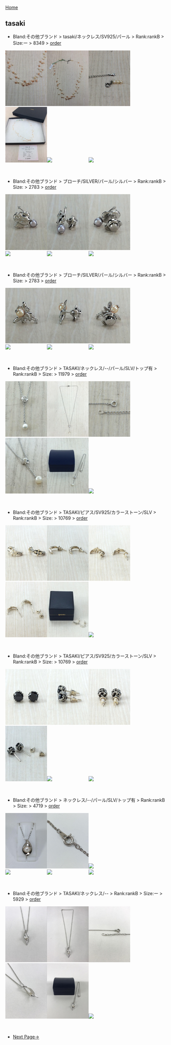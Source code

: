 [Home](../readme.md) 

## tasaki

* Bland:その他ブランド > tasaki/ネックレス/SV925/パール > Rank:rankB > Size:ー > 8349 > [order](https://github.com/kuroei/buyer/issues/new?title=2319770333583&body=tasaki%2F%E3%83%8D%E3%83%83%E3%82%AF%E3%83%AC%E3%82%B9%2FSV925%2F%E3%83%91%E3%83%BC%E3%83%AB+8349&labels=s)

<img style="display:inline-block;" src="./pic/%E6%9C%8D%E9%A3%BE%E9%9B%91%E8%B2%A8%E4%BB%96/%E3%82%A2%E3%82%AF%E3%82%BB%E3%82%B5%E3%83%AA%E3%83%BC/%E3%81%9D%E3%81%AE%E4%BB%96%E3%83%96%E3%83%A9%E3%83%B3%E3%83%89/2319770333583/1.jpg" width=130 /><img style="display:inline-block;" src="./pic/%E6%9C%8D%E9%A3%BE%E9%9B%91%E8%B2%A8%E4%BB%96/%E3%82%A2%E3%82%AF%E3%82%BB%E3%82%B5%E3%83%AA%E3%83%BC/%E3%81%9D%E3%81%AE%E4%BB%96%E3%83%96%E3%83%A9%E3%83%B3%E3%83%89/2319770333583/2.jpg" width=130 /><img style="display:inline-block;" src="./pic/%E6%9C%8D%E9%A3%BE%E9%9B%91%E8%B2%A8%E4%BB%96/%E3%82%A2%E3%82%AF%E3%82%BB%E3%82%B5%E3%83%AA%E3%83%BC/%E3%81%9D%E3%81%AE%E4%BB%96%E3%83%96%E3%83%A9%E3%83%B3%E3%83%89/2319770333583/3.jpg" width=130 /><img style="display:inline-block;" src="./pic/%E6%9C%8D%E9%A3%BE%E9%9B%91%E8%B2%A8%E4%BB%96/%E3%82%A2%E3%82%AF%E3%82%BB%E3%82%B5%E3%83%AA%E3%83%BC/%E3%81%9D%E3%81%AE%E4%BB%96%E3%83%96%E3%83%A9%E3%83%B3%E3%83%89/2319770333583/4.jpg" width=130 /><img style="display:inline-block;" src="./pic/%E6%9C%8D%E9%A3%BE%E9%9B%91%E8%B2%A8%E4%BB%96/%E3%82%A2%E3%82%AF%E3%82%BB%E3%82%B5%E3%83%AA%E3%83%BC/%E3%81%9D%E3%81%AE%E4%BB%96%E3%83%96%E3%83%A9%E3%83%B3%E3%83%89/2319770333583/5.jpg" width=130 /><img style="display:inline-block;" src="./pic/%E6%9C%8D%E9%A3%BE%E9%9B%91%E8%B2%A8%E4%BB%96/%E3%82%A2%E3%82%AF%E3%82%BB%E3%82%B5%E3%83%AA%E3%83%BC/%E3%81%9D%E3%81%AE%E4%BB%96%E3%83%96%E3%83%A9%E3%83%B3%E3%83%89/2319770333583/6.jpg" width=130 />

<br>

* Bland:その他ブランド > ブローチ/SILVER/パール/シルバー > Rank:rankB > Size: > 2783 > [order](https://github.com/kuroei/buyer/issues/new?title=2334920101072&body=%E3%83%96%E3%83%AD%E3%83%BC%E3%83%81%2FSILVER%2F%E3%83%91%E3%83%BC%E3%83%AB%2F%E3%82%B7%E3%83%AB%E3%83%90%E3%83%BC+2783&labels=s)

<img style="display:inline-block;" src="./pic/%E6%9C%8D%E9%A3%BE%E9%9B%91%E8%B2%A8%E4%BB%96/%E3%82%A2%E3%82%AF%E3%82%BB%E3%82%B5%E3%83%AA%E3%83%BC/%E3%81%9D%E3%81%AE%E4%BB%96%E3%83%96%E3%83%A9%E3%83%B3%E3%83%89/2334920101072/1.jpg" width=130 /><img style="display:inline-block;" src="./pic/%E6%9C%8D%E9%A3%BE%E9%9B%91%E8%B2%A8%E4%BB%96/%E3%82%A2%E3%82%AF%E3%82%BB%E3%82%B5%E3%83%AA%E3%83%BC/%E3%81%9D%E3%81%AE%E4%BB%96%E3%83%96%E3%83%A9%E3%83%B3%E3%83%89/2334920101072/2.jpg" width=130 /><img style="display:inline-block;" src="./pic/%E6%9C%8D%E9%A3%BE%E9%9B%91%E8%B2%A8%E4%BB%96/%E3%82%A2%E3%82%AF%E3%82%BB%E3%82%B5%E3%83%AA%E3%83%BC/%E3%81%9D%E3%81%AE%E4%BB%96%E3%83%96%E3%83%A9%E3%83%B3%E3%83%89/2334920101072/3.jpg" width=130 /><img style="display:inline-block;" src="./pic/%E6%9C%8D%E9%A3%BE%E9%9B%91%E8%B2%A8%E4%BB%96/%E3%82%A2%E3%82%AF%E3%82%BB%E3%82%B5%E3%83%AA%E3%83%BC/%E3%81%9D%E3%81%AE%E4%BB%96%E3%83%96%E3%83%A9%E3%83%B3%E3%83%89/2334920101072/4.jpg" width=130 /><img style="display:inline-block;" src="./pic/%E6%9C%8D%E9%A3%BE%E9%9B%91%E8%B2%A8%E4%BB%96/%E3%82%A2%E3%82%AF%E3%82%BB%E3%82%B5%E3%83%AA%E3%83%BC/%E3%81%9D%E3%81%AE%E4%BB%96%E3%83%96%E3%83%A9%E3%83%B3%E3%83%89/2334920101072/5.jpg" width=130 /><img style="display:inline-block;" src="./pic/%E6%9C%8D%E9%A3%BE%E9%9B%91%E8%B2%A8%E4%BB%96/%E3%82%A2%E3%82%AF%E3%82%BB%E3%82%B5%E3%83%AA%E3%83%BC/%E3%81%9D%E3%81%AE%E4%BB%96%E3%83%96%E3%83%A9%E3%83%B3%E3%83%89/2334920101072/6.jpg" width=130 />

<br>

* Bland:その他ブランド > ブローチ/SILVER/パール/シルバー > Rank:rankB > Size: > 2783 > [order](https://github.com/kuroei/buyer/issues/new?title=2334920101096&body=%E3%83%96%E3%83%AD%E3%83%BC%E3%83%81%2FSILVER%2F%E3%83%91%E3%83%BC%E3%83%AB%2F%E3%82%B7%E3%83%AB%E3%83%90%E3%83%BC+2783&labels=s)

<img style="display:inline-block;" src="./pic/%E6%9C%8D%E9%A3%BE%E9%9B%91%E8%B2%A8%E4%BB%96/%E3%82%A2%E3%82%AF%E3%82%BB%E3%82%B5%E3%83%AA%E3%83%BC/%E3%81%9D%E3%81%AE%E4%BB%96%E3%83%96%E3%83%A9%E3%83%B3%E3%83%89/2334920101096/1.jpg" width=130 /><img style="display:inline-block;" src="./pic/%E6%9C%8D%E9%A3%BE%E9%9B%91%E8%B2%A8%E4%BB%96/%E3%82%A2%E3%82%AF%E3%82%BB%E3%82%B5%E3%83%AA%E3%83%BC/%E3%81%9D%E3%81%AE%E4%BB%96%E3%83%96%E3%83%A9%E3%83%B3%E3%83%89/2334920101096/2.jpg" width=130 /><img style="display:inline-block;" src="./pic/%E6%9C%8D%E9%A3%BE%E9%9B%91%E8%B2%A8%E4%BB%96/%E3%82%A2%E3%82%AF%E3%82%BB%E3%82%B5%E3%83%AA%E3%83%BC/%E3%81%9D%E3%81%AE%E4%BB%96%E3%83%96%E3%83%A9%E3%83%B3%E3%83%89/2334920101096/3.jpg" width=130 /><img style="display:inline-block;" src="./pic/%E6%9C%8D%E9%A3%BE%E9%9B%91%E8%B2%A8%E4%BB%96/%E3%82%A2%E3%82%AF%E3%82%BB%E3%82%B5%E3%83%AA%E3%83%BC/%E3%81%9D%E3%81%AE%E4%BB%96%E3%83%96%E3%83%A9%E3%83%B3%E3%83%89/2334920101096/4.jpg" width=130 /><img style="display:inline-block;" src="./pic/%E6%9C%8D%E9%A3%BE%E9%9B%91%E8%B2%A8%E4%BB%96/%E3%82%A2%E3%82%AF%E3%82%BB%E3%82%B5%E3%83%AA%E3%83%BC/%E3%81%9D%E3%81%AE%E4%BB%96%E3%83%96%E3%83%A9%E3%83%B3%E3%83%89/2334920101096/5.jpg" width=130 /><img style="display:inline-block;" src="./pic/%E6%9C%8D%E9%A3%BE%E9%9B%91%E8%B2%A8%E4%BB%96/%E3%82%A2%E3%82%AF%E3%82%BB%E3%82%B5%E3%83%AA%E3%83%BC/%E3%81%9D%E3%81%AE%E4%BB%96%E3%83%96%E3%83%A9%E3%83%B3%E3%83%89/2334920101096/6.jpg" width=130 />

<br>

* Bland:その他ブランド > TASAKI/ネックレス/--/パール/SLV/トップ有 > Rank:rankB > Size: > 11979 > [order](https://github.com/kuroei/buyer/issues/new?title=2334140108677&body=TASAKI%2F%E3%83%8D%E3%83%83%E3%82%AF%E3%83%AC%E3%82%B9%2F--%2F%E3%83%91%E3%83%BC%E3%83%AB%2FSLV%2F%E3%83%88%E3%83%83%E3%83%97%E6%9C%89+11979&labels=s)

<img style="display:inline-block;" src="./pic/%E6%9C%8D%E9%A3%BE%E9%9B%91%E8%B2%A8%E4%BB%96/%E3%82%A2%E3%82%AF%E3%82%BB%E3%82%B5%E3%83%AA%E3%83%BC/%E3%81%9D%E3%81%AE%E4%BB%96%E3%83%96%E3%83%A9%E3%83%B3%E3%83%89/2334140108677/1.jpg" width=130 /><img style="display:inline-block;" src="./pic/%E6%9C%8D%E9%A3%BE%E9%9B%91%E8%B2%A8%E4%BB%96/%E3%82%A2%E3%82%AF%E3%82%BB%E3%82%B5%E3%83%AA%E3%83%BC/%E3%81%9D%E3%81%AE%E4%BB%96%E3%83%96%E3%83%A9%E3%83%B3%E3%83%89/2334140108677/2.jpg" width=130 /><img style="display:inline-block;" src="./pic/%E6%9C%8D%E9%A3%BE%E9%9B%91%E8%B2%A8%E4%BB%96/%E3%82%A2%E3%82%AF%E3%82%BB%E3%82%B5%E3%83%AA%E3%83%BC/%E3%81%9D%E3%81%AE%E4%BB%96%E3%83%96%E3%83%A9%E3%83%B3%E3%83%89/2334140108677/3.jpg" width=130 /><img style="display:inline-block;" src="./pic/%E6%9C%8D%E9%A3%BE%E9%9B%91%E8%B2%A8%E4%BB%96/%E3%82%A2%E3%82%AF%E3%82%BB%E3%82%B5%E3%83%AA%E3%83%BC/%E3%81%9D%E3%81%AE%E4%BB%96%E3%83%96%E3%83%A9%E3%83%B3%E3%83%89/2334140108677/4.jpg" width=130 /><img style="display:inline-block;" src="./pic/%E6%9C%8D%E9%A3%BE%E9%9B%91%E8%B2%A8%E4%BB%96/%E3%82%A2%E3%82%AF%E3%82%BB%E3%82%B5%E3%83%AA%E3%83%BC/%E3%81%9D%E3%81%AE%E4%BB%96%E3%83%96%E3%83%A9%E3%83%B3%E3%83%89/2334140108677/5.jpg" width=130 /><img style="display:inline-block;" src="./pic/%E6%9C%8D%E9%A3%BE%E9%9B%91%E8%B2%A8%E4%BB%96/%E3%82%A2%E3%82%AF%E3%82%BB%E3%82%B5%E3%83%AA%E3%83%BC/%E3%81%9D%E3%81%AE%E4%BB%96%E3%83%96%E3%83%A9%E3%83%B3%E3%83%89/2334140108677/6.jpg" width=130 />

<br>

* Bland:その他ブランド > TASAKI/ピアス/SV925/カラーストーン/SLV > Rank:rankB > Size: > 10769 > [order](https://github.com/kuroei/buyer/issues/new?title=2337970098446&body=TASAKI%2F%E3%83%94%E3%82%A2%E3%82%B9%2FSV925%2F%E3%82%AB%E3%83%A9%E3%83%BC%E3%82%B9%E3%83%88%E3%83%BC%E3%83%B3%2FSLV+10769&labels=s)

<img style="display:inline-block;" src="./pic/%E6%9C%8D%E9%A3%BE%E9%9B%91%E8%B2%A8%E4%BB%96/%E3%82%A2%E3%82%AF%E3%82%BB%E3%82%B5%E3%83%AA%E3%83%BC/%E3%81%9D%E3%81%AE%E4%BB%96%E3%83%96%E3%83%A9%E3%83%B3%E3%83%89/2337970098446/1.jpg" width=130 /><img style="display:inline-block;" src="./pic/%E6%9C%8D%E9%A3%BE%E9%9B%91%E8%B2%A8%E4%BB%96/%E3%82%A2%E3%82%AF%E3%82%BB%E3%82%B5%E3%83%AA%E3%83%BC/%E3%81%9D%E3%81%AE%E4%BB%96%E3%83%96%E3%83%A9%E3%83%B3%E3%83%89/2337970098446/2.jpg" width=130 /><img style="display:inline-block;" src="./pic/%E6%9C%8D%E9%A3%BE%E9%9B%91%E8%B2%A8%E4%BB%96/%E3%82%A2%E3%82%AF%E3%82%BB%E3%82%B5%E3%83%AA%E3%83%BC/%E3%81%9D%E3%81%AE%E4%BB%96%E3%83%96%E3%83%A9%E3%83%B3%E3%83%89/2337970098446/3.jpg" width=130 /><img style="display:inline-block;" src="./pic/%E6%9C%8D%E9%A3%BE%E9%9B%91%E8%B2%A8%E4%BB%96/%E3%82%A2%E3%82%AF%E3%82%BB%E3%82%B5%E3%83%AA%E3%83%BC/%E3%81%9D%E3%81%AE%E4%BB%96%E3%83%96%E3%83%A9%E3%83%B3%E3%83%89/2337970098446/4.jpg" width=130 /><img style="display:inline-block;" src="./pic/%E6%9C%8D%E9%A3%BE%E9%9B%91%E8%B2%A8%E4%BB%96/%E3%82%A2%E3%82%AF%E3%82%BB%E3%82%B5%E3%83%AA%E3%83%BC/%E3%81%9D%E3%81%AE%E4%BB%96%E3%83%96%E3%83%A9%E3%83%B3%E3%83%89/2337970098446/5.jpg" width=130 /><img style="display:inline-block;" src="./pic/%E6%9C%8D%E9%A3%BE%E9%9B%91%E8%B2%A8%E4%BB%96/%E3%82%A2%E3%82%AF%E3%82%BB%E3%82%B5%E3%83%AA%E3%83%BC/%E3%81%9D%E3%81%AE%E4%BB%96%E3%83%96%E3%83%A9%E3%83%B3%E3%83%89/2337970098446/6.jpg" width=130 />

<br>

* Bland:その他ブランド > TASAKI/ピアス/SV925/カラーストーン/SLV > Rank:rankB > Size: > 10769 > [order](https://github.com/kuroei/buyer/issues/new?title=2337970098439&body=TASAKI%2F%E3%83%94%E3%82%A2%E3%82%B9%2FSV925%2F%E3%82%AB%E3%83%A9%E3%83%BC%E3%82%B9%E3%83%88%E3%83%BC%E3%83%B3%2FSLV+10769&labels=s)

<img style="display:inline-block;" src="./pic/%E6%9C%8D%E9%A3%BE%E9%9B%91%E8%B2%A8%E4%BB%96/%E3%82%A2%E3%82%AF%E3%82%BB%E3%82%B5%E3%83%AA%E3%83%BC/%E3%81%9D%E3%81%AE%E4%BB%96%E3%83%96%E3%83%A9%E3%83%B3%E3%83%89/2337970098439/1.jpg" width=130 /><img style="display:inline-block;" src="./pic/%E6%9C%8D%E9%A3%BE%E9%9B%91%E8%B2%A8%E4%BB%96/%E3%82%A2%E3%82%AF%E3%82%BB%E3%82%B5%E3%83%AA%E3%83%BC/%E3%81%9D%E3%81%AE%E4%BB%96%E3%83%96%E3%83%A9%E3%83%B3%E3%83%89/2337970098439/2.jpg" width=130 /><img style="display:inline-block;" src="./pic/%E6%9C%8D%E9%A3%BE%E9%9B%91%E8%B2%A8%E4%BB%96/%E3%82%A2%E3%82%AF%E3%82%BB%E3%82%B5%E3%83%AA%E3%83%BC/%E3%81%9D%E3%81%AE%E4%BB%96%E3%83%96%E3%83%A9%E3%83%B3%E3%83%89/2337970098439/3.jpg" width=130 /><img style="display:inline-block;" src="./pic/%E6%9C%8D%E9%A3%BE%E9%9B%91%E8%B2%A8%E4%BB%96/%E3%82%A2%E3%82%AF%E3%82%BB%E3%82%B5%E3%83%AA%E3%83%BC/%E3%81%9D%E3%81%AE%E4%BB%96%E3%83%96%E3%83%A9%E3%83%B3%E3%83%89/2337970098439/4.jpg" width=130 /><img style="display:inline-block;" src="./pic/%E6%9C%8D%E9%A3%BE%E9%9B%91%E8%B2%A8%E4%BB%96/%E3%82%A2%E3%82%AF%E3%82%BB%E3%82%B5%E3%83%AA%E3%83%BC/%E3%81%9D%E3%81%AE%E4%BB%96%E3%83%96%E3%83%A9%E3%83%B3%E3%83%89/2337970098439/5.jpg" width=130 /><img style="display:inline-block;" src="./pic/%E6%9C%8D%E9%A3%BE%E9%9B%91%E8%B2%A8%E4%BB%96/%E3%82%A2%E3%82%AF%E3%82%BB%E3%82%B5%E3%83%AA%E3%83%BC/%E3%81%9D%E3%81%AE%E4%BB%96%E3%83%96%E3%83%A9%E3%83%B3%E3%83%89/2337970098439/6.jpg" width=130 />

<br>

* Bland:その他ブランド > ネックレス/--/パール/SLV/トップ有 > Rank:rankB > Size: > 4719 > [order](https://github.com/kuroei/buyer/issues/new?title=2334920223408&body=%E3%83%8D%E3%83%83%E3%82%AF%E3%83%AC%E3%82%B9%2F--%2F%E3%83%91%E3%83%BC%E3%83%AB%2FSLV%2F%E3%83%88%E3%83%83%E3%83%97%E6%9C%89+4719&labels=s)

<img style="display:inline-block;" src="./pic/%E6%9C%8D%E9%A3%BE%E9%9B%91%E8%B2%A8%E4%BB%96/%E3%82%A2%E3%82%AF%E3%82%BB%E3%82%B5%E3%83%AA%E3%83%BC/%E3%81%9D%E3%81%AE%E4%BB%96%E3%83%96%E3%83%A9%E3%83%B3%E3%83%89/2334920223408/1.jpg" width=130 /><img style="display:inline-block;" src="./pic/%E6%9C%8D%E9%A3%BE%E9%9B%91%E8%B2%A8%E4%BB%96/%E3%82%A2%E3%82%AF%E3%82%BB%E3%82%B5%E3%83%AA%E3%83%BC/%E3%81%9D%E3%81%AE%E4%BB%96%E3%83%96%E3%83%A9%E3%83%B3%E3%83%89/2334920223408/2.jpg" width=130 /><img style="display:inline-block;" src="./pic/%E6%9C%8D%E9%A3%BE%E9%9B%91%E8%B2%A8%E4%BB%96/%E3%82%A2%E3%82%AF%E3%82%BB%E3%82%B5%E3%83%AA%E3%83%BC/%E3%81%9D%E3%81%AE%E4%BB%96%E3%83%96%E3%83%A9%E3%83%B3%E3%83%89/2334920223408/3.jpg" width=130 /><img style="display:inline-block;" src="./pic/%E6%9C%8D%E9%A3%BE%E9%9B%91%E8%B2%A8%E4%BB%96/%E3%82%A2%E3%82%AF%E3%82%BB%E3%82%B5%E3%83%AA%E3%83%BC/%E3%81%9D%E3%81%AE%E4%BB%96%E3%83%96%E3%83%A9%E3%83%B3%E3%83%89/2334920223408/4.jpg" width=130 /><img style="display:inline-block;" src="./pic/%E6%9C%8D%E9%A3%BE%E9%9B%91%E8%B2%A8%E4%BB%96/%E3%82%A2%E3%82%AF%E3%82%BB%E3%82%B5%E3%83%AA%E3%83%BC/%E3%81%9D%E3%81%AE%E4%BB%96%E3%83%96%E3%83%A9%E3%83%B3%E3%83%89/2334920223408/5.jpg" width=130 /><img style="display:inline-block;" src="./pic/%E6%9C%8D%E9%A3%BE%E9%9B%91%E8%B2%A8%E4%BB%96/%E3%82%A2%E3%82%AF%E3%82%BB%E3%82%B5%E3%83%AA%E3%83%BC/%E3%81%9D%E3%81%AE%E4%BB%96%E3%83%96%E3%83%A9%E3%83%B3%E3%83%89/2334920223408/6.jpg" width=130 />

<br>

* Bland:その他ブランド > TASAKI/ネックレス/-- > Rank:rankB > Size:ー > 5929 > [order](https://github.com/kuroei/buyer/issues/new?title=2329980544815&body=TASAKI%2F%E3%83%8D%E3%83%83%E3%82%AF%E3%83%AC%E3%82%B9%2F--+5929&labels=s)

<img style="display:inline-block;" src="./pic/%E6%9C%8D%E9%A3%BE%E9%9B%91%E8%B2%A8%E4%BB%96/%E3%82%A2%E3%82%AF%E3%82%BB%E3%82%B5%E3%83%AA%E3%83%BC/%E3%81%9D%E3%81%AE%E4%BB%96%E3%83%96%E3%83%A9%E3%83%B3%E3%83%89/2329980544815/1.jpg" width=130 /><img style="display:inline-block;" src="./pic/%E6%9C%8D%E9%A3%BE%E9%9B%91%E8%B2%A8%E4%BB%96/%E3%82%A2%E3%82%AF%E3%82%BB%E3%82%B5%E3%83%AA%E3%83%BC/%E3%81%9D%E3%81%AE%E4%BB%96%E3%83%96%E3%83%A9%E3%83%B3%E3%83%89/2329980544815/2.jpg" width=130 /><img style="display:inline-block;" src="./pic/%E6%9C%8D%E9%A3%BE%E9%9B%91%E8%B2%A8%E4%BB%96/%E3%82%A2%E3%82%AF%E3%82%BB%E3%82%B5%E3%83%AA%E3%83%BC/%E3%81%9D%E3%81%AE%E4%BB%96%E3%83%96%E3%83%A9%E3%83%B3%E3%83%89/2329980544815/3.jpg" width=130 /><img style="display:inline-block;" src="./pic/%E6%9C%8D%E9%A3%BE%E9%9B%91%E8%B2%A8%E4%BB%96/%E3%82%A2%E3%82%AF%E3%82%BB%E3%82%B5%E3%83%AA%E3%83%BC/%E3%81%9D%E3%81%AE%E4%BB%96%E3%83%96%E3%83%A9%E3%83%B3%E3%83%89/2329980544815/4.jpg" width=130 /><img style="display:inline-block;" src="./pic/%E6%9C%8D%E9%A3%BE%E9%9B%91%E8%B2%A8%E4%BB%96/%E3%82%A2%E3%82%AF%E3%82%BB%E3%82%B5%E3%83%AA%E3%83%BC/%E3%81%9D%E3%81%AE%E4%BB%96%E3%83%96%E3%83%A9%E3%83%B3%E3%83%89/2329980544815/5.jpg" width=130 /><img style="display:inline-block;" src="./pic/%E6%9C%8D%E9%A3%BE%E9%9B%91%E8%B2%A8%E4%BB%96/%E3%82%A2%E3%82%AF%E3%82%BB%E3%82%B5%E3%83%AA%E3%83%BC/%E3%81%9D%E3%81%AE%E4%BB%96%E3%83%96%E3%83%A9%E3%83%B3%E3%83%89/2329980544815/6.jpg" width=130 />

<br>

* [Next Page->](./tasaki_2.md) 

